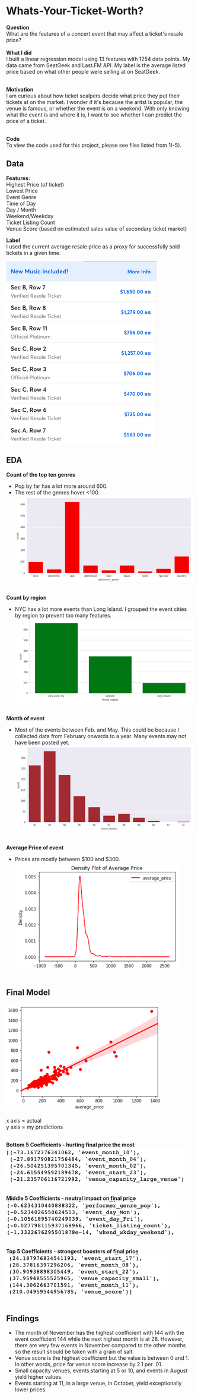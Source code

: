 # **Whats-Your-Ticket-Worth?**<br>
**Question**<br>
What are the features of a concert event that may affect a ticket's resale price? <br><br>
**What I did**<br>
I built a linear regression model using 13 features with 1254 data points. My data came from SeatGeek and Last.FM API. My label is the average listed price based on what other people were selling at on SeatGeek.<br><br>

**Motivation**<br>
I am curious about how ticket scalpers decide what price they put their tickets at on the market. I wonder if it's because the aritst is popular, the venue is famous, or whether the event is on a weekend. With only knowing what the event is and where it is, I want to see whether I can predict the price of a ticket.<br><br>

**Code**<br>
To view the code used for this project, please see files listed from 1)-5).

## **Data**<br>
**Features:**<br>
Highest Price (of ticket)<br>
Lowest Price<br>
Event Genre<br>
Time of Day<br>
Day / Month<br>
Weekend/Weekday<br>
Ticket Listing Count<br>
Venue Score (based on estimated sales value of secondary ticket market)<br>

**Label**<br>
I used the current average resale price as a proxy for successfully sold tickets in a given time.<br>

![Image](https://github.com/chrispfchung/Whats-Your-Ticket-Worth/blob/master/Images/Ticketmaster%20Resell%20Prices.png)

## **EDA**<br>
**Count of the top ten genres**<br>
- Pop by far has a lot more around 600.
- The rest of the genres hover <100.
![Image](https://github.com/chrispfchung/Whats-Your-Ticket-Worth/blob/master/Images/Event%20Genres.png)<br><br>


**Count by region**<br>
- NYC has a lot more events than Long Island. I grouped the event cities by region to prevent too many features.
![Image](https://github.com/chrispfchung/Whats-Your-Ticket-Worth/blob/master/Images/Event%20Regions.png)<br><br>

**Month of event** <br>
- Most of the events between Feb. and May. This could be because I collected data from February onwards to a year. Many events may not have been posted yet.
![Image](https://github.com/chrispfchung/Whats-Your-Ticket-Worth/blob/master/Images/Month%20of%20Event.png)<br><br>

**Average Price of event**<br>
- Prices are mostly between $100 and $300.<br>
![Image](https://github.com/chrispfchung/Whats-Your-Ticket-Worth/blob/master/Images/Average%20Price.png)<br><br>

## **Final Model**<br>
![Image](https://github.com/chrispfchung/Whats-Your-Ticket-Worth/blob/master/Images/Reg%20Plot.png)<br><br>
x axis = actual<br>
y axis = my predictions<br><br>

**Bottom 5 Coefficients - hurting final price the most**<br>
![Image](https://github.com/chrispfchung/Whats-Your-Ticket-Worth/blob/master/Images/Bottom%205%20coefficients%20updated.png)<br><br>

**Middle 5 Coefficients - neutral impact on final price**<br>
![Image](https://github.com/chrispfchung/Whats-Your-Ticket-Worth/blob/master/Images/Mid%205%20coefficients.png)<br><br>

**Top 5 Coefficients - strongest boosters of final price**<br>
![Image](https://github.com/chrispfchung/Whats-Your-Ticket-Worth/blob/master/Images/Top%205%20coefficients.png)<br><br>


## **Findings**<br>
- The month of November has the highest coefficient with 144 with the event coefficient 144 while the next highest month is at 28.
However, there are very few events in November compared to the other months so the result should be taken with a grain of salt.
- Venue score is the highest coefficient but the value is between 0 and 1. In other words, price for venue score increase by 2.1 per .01. 
- Small capacity venues, events starting at 5 or 10, and events in August yield higher values.
- Events starting at 11, in a large venue, in October, yield exceptionally lower prices.

